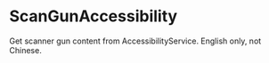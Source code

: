 # ScanGunAccessibility
Get scanner gun content from AccessibilityService. English only, not Chinese.
